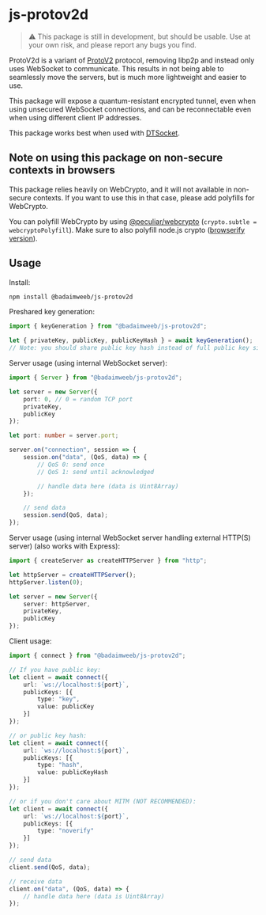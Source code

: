 # js-protov2d

> ⚠️ This package is still in development, but should be usable. Use at your own risk, and please report any bugs you find.

ProtoV2d is a variant of [ProtoV2](https://github.com/BadAimWeeb/js-protov2) protocol, removing libp2p and instead only uses WebSocket to communicate. This results in not being able to seamlessly move the servers, but is much more lightweight and easier to use.

This package will expose a quantum-resistant encrypted tunnel, even when using unsecured WebSocket connections, and can be reconnectable even when using different client IP addresses.

This package works best when used with [DTSocket](https://github.com/BadAimWeeb/js-dtsocket).

## Note on using this package on non-secure contexts in browsers

This package relies heavily on WebCrypto, and it will not available in non-secure contexts. If you want to use this in that case, please add polyfills for WebCrypto.

You can polyfill WebCrypto by using [@peculiar/webcrypto](https://github.com/PeculiarVentures/webcrypto) (`crypto.subtle = webcryptoPolyfill`). Make sure to also polyfill node.js crypto ([browserify version](https://github.com/browserify/crypto-browserify)).

## Usage

Install:

```bash
npm install @badaimweeb/js-protov2d
```

Preshared key generation:

```ts
import { keyGeneration } from "@badaimweeb/js-protov2d";

let { privateKey, publicKey, publicKeyHash } = await keyGeneration();
// Note: you should share public key hash instead of full public key since public key is well over 6KB
```

Server usage (using internal WebSocket server):
```ts
import { Server } from "@badaimweeb/js-protov2d";

let server = new Server({
    port: 0, // 0 = random TCP port
    privateKey,
    publicKey
});

let port: number = server.port;

server.on("connection", session => {
    session.on("data", (QoS, data) => {
        // QoS 0: send once
        // QoS 1: send until acknowledged

        // handle data here (data is Uint8Array)
    });

    // send data
    session.send(QoS, data);
});
```

Server usage (using internal WebSocket server handling external HTTP(S) server) (also works with Express):
```ts
import { createServer as createHTTPServer } from "http";

let httpServer = createHTTPServer();
httpServer.listen(0);

let server = new Server({
    server: httpServer,
    privateKey,
    publicKey
});
```

Client usage:
```ts
import { connect } from "@badaimweeb/js-protov2d";

// If you have public key:
let client = await connect({
    url: `ws://localhost:${port}`,
    publicKeys: [{
        type: "key",
        value: publicKey
    }]
});

// or public key hash:
let client = await connect({
    url: `ws://localhost:${port}`,
    publicKeys: [{
        type: "hash",
        value: publicKeyHash
    }]
});

// or if you don't care about MITM (NOT RECOMMENDED):
let client = await connect({
    url: `ws://localhost:${port}`,
    publicKeys: [{
        type: "noverify"
    }]
});

// send data
client.send(QoS, data);

// receive data
client.on("data", (QoS, data) => {
    // handle data here (data is Uint8Array)
});
```
